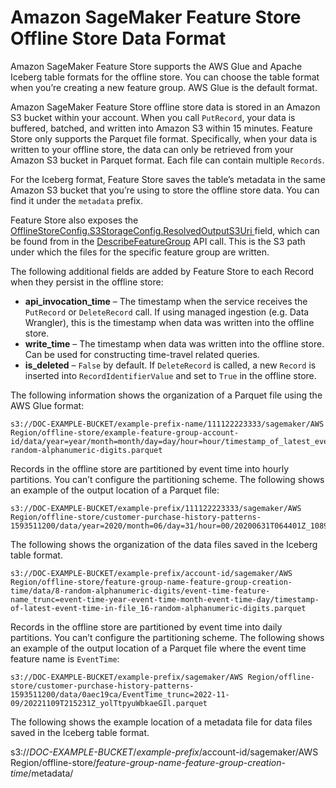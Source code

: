 # Amazon SageMaker Feature Store Offline Store Data Format<a name="feature-store-offline"></a>

Amazon SageMaker Feature Store supports the AWS Glue and Apache Iceberg table formats for the offline store\. You can choose the table format when you’re creating a new feature group\. AWS Glue is the default format\.

 Amazon SageMaker Feature Store offline store data is stored in an Amazon S3 bucket within your account\. When you call `PutRecord`, your data is buffered, batched, and written into Amazon S3 within 15 minutes\. Feature Store only supports the Parquet file format\. Specifically, when your data is written to your offline store, the data can only be retrieved from your Amazon S3 bucket in Parquet format\. Each file can contain multiple `Records`\.

For the Iceberg format, Feature Store saves the table’s metadata in the same Amazon S3 bucket that you’re using to store the offline store data\. You can find it under the `metadata` prefix\.

 Feature Store also exposes the [OfflineStoreConfig\.S3StorageConfig\.ResolvedOutputS3Uri ](https://docs.aws.amazon.com/sagemaker/latest/APIReference/API_S3StorageConfig.html#sagemaker-Type-S3StorageConfig-ResolvedOutputS3Uri) field, which can be found from in the [DescribeFeatureGroup](https://docs.aws.amazon.com/sagemaker/latest/APIReference/API_DescribeFeatureGroup.html) API call\. This is the S3 path under which the files for the specific feature group are written\.

The following additional fields are added by Feature Store to each Record when they persist in the offline store: 
+  **api\_invocation\_time** – The timestamp when the service receives the `PutRecord` or `DeleteRecord` call\. If using managed ingestion \(e\.g\. Data Wrangler\), this is the timestamp when data was written into the offline store\.
+  **write\_time** – The timestamp when data was written into the offline store\. Can be used for constructing time\-travel related queries\. 
+  **is\_deleted** – `False` by default\. If `DeleteRecord` is called, a new `Record` is inserted into `RecordIdentifierValue` and set to `True` in the offline store\. 

The following information shows the organization of a Parquet file using the AWS Glue format:

```
s3://DOC-EXAMPLE-BUCKET/example-prefix-name/111122223333/sagemaker/AWS Region/offline-store/example-feature-group-account-id/data/year=year/month=month/day=day/hour=hour/timestamp_of_latest_event_time_in_file_16-random-alphanumeric-digits.parquet
```

Records in the offline store are partitioned by event time into hourly partitions\. You can’t configure the partitioning scheme\. The following shows an example of the output location of a Parquet file:

```
s3://DOC-EXAMPLE-BUCKET/example-prefix/111122223333/sagemaker/AWS Region/offline-store/customer-purchase-history-patterns-1593511200/data/year=2020/month=06/day=31/hour=00/20200631T064401Z_108934320012Az11.parquet
```

The following shows the organization of the data files saved in the Iceberg table format\.

```
s3://DOC-EXAMPLE-BUCKET/example-prefix/account-id/sagemaker/AWS Region/offline-store/feature-group-name-feature-group-creation-time/data/8-random-alphanumeric-digits/event-time-feature-name_trunc=event-time-year-event-time-month-event-time-day/timestamp-of-latest-event-time-in-file_16-random-alphanumeric-digits.parquet
```

Records in the offline store are partitioned by event time into daily partitions\. You can’t configure the partitioning scheme\. The following shows an example of the output location of a Parquet file where the event time feature name is `EventTime`:

```
s3://DOC-EXAMPLE-BUCKET/example-prefix/sagemaker/AWS Region/offline-store/customer-purchase-history-patterns-1593511200/data/0aec19ca/EventTime_trunc=2022-11-09/20221109T215231Z_yolTtpyuWbkaeGIl.parquet
```

The following shows the example location of a metadata file for data files saved in the Iceberg table format\.

s3://*DOC\-EXAMPLE\-BUCKET*/*example\-prefix*/account\-id/sagemaker/AWS Region/offline\-store/*feature\-group\-name*\-*feature\-group\-creation\-time*/metadata/